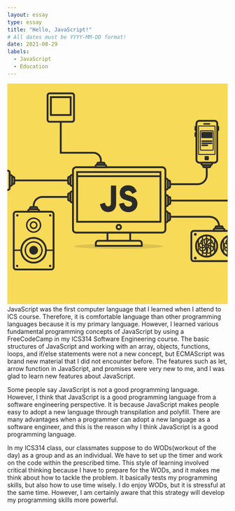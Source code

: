 ```yaml
---
layout: essay
type: essay
title: "Hello, JavaScript!"
# All dates must be YYYY-MM-DD format!
date: 2021-08-29
labels:
  - JavaScript
  - Education
---
```


<img class="ui tiny right spaced image" src="../images/javascript_image.png">
JavaScript was the first computer language that I learned when I attend to ICS course. Therefore, it is comfortable language than other programming languages because it is my primary language. However, I learned various fundamental programming concepts of JavaScript by using a FreeCodeCamp in my ICS314 Software Engineering course. The basic structures of JavaScript and working with an array, objects, functions, loops, and if/else statements were not a new concept, but  ECMAScript was brand new material that I did not encounter before. The features such as let, arrow function in JavaScript, and promises were very new to me, and I was glad to learn new features about JavaScript.


Some people say JavaScript is not a good programming language. However, I think that JavaScript is a good programming language from a software engineering perspective. It is because JavaScript makes people easy to adopt a new language through transpilation and polyfill. There are many advantages when a programmer can adopt a new language as a software engineer, and this is the reason why I think JavaScript is a good programming language.



In my ICS314 class, our classmates suppose to do WODs(workout of the day) as a group and as an individual. We have to set up the timer and work on the code within the prescribed time. This style of learning involved critical thinking because I have to prepare for the WODs, and it makes me think about how to tackle the problem. It basically tests my programming skills, but also how to use time wisely. I do enjoy WODs, but it is stressful at the same time. However, I am certainly aware that this strategy will develop my programming skills more powerful.
